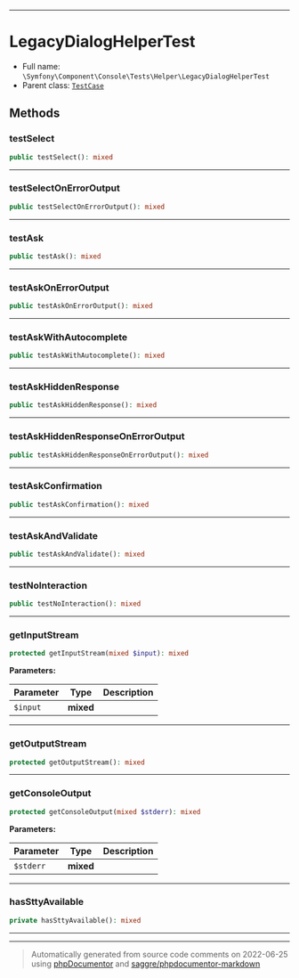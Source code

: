 ***

# LegacyDialogHelperTest





* Full name: `\Symfony\Component\Console\Tests\Helper\LegacyDialogHelperTest`
* Parent class: [`TestCase`](../../../../../PHPUnit/Framework/TestCase.md)




## Methods


### testSelect



```php
public testSelect(): mixed
```











***

### testSelectOnErrorOutput



```php
public testSelectOnErrorOutput(): mixed
```











***

### testAsk



```php
public testAsk(): mixed
```











***

### testAskOnErrorOutput



```php
public testAskOnErrorOutput(): mixed
```











***

### testAskWithAutocomplete



```php
public testAskWithAutocomplete(): mixed
```











***

### testAskHiddenResponse



```php
public testAskHiddenResponse(): mixed
```











***

### testAskHiddenResponseOnErrorOutput



```php
public testAskHiddenResponseOnErrorOutput(): mixed
```











***

### testAskConfirmation



```php
public testAskConfirmation(): mixed
```











***

### testAskAndValidate



```php
public testAskAndValidate(): mixed
```











***

### testNoInteraction



```php
public testNoInteraction(): mixed
```











***

### getInputStream



```php
protected getInputStream(mixed $input): mixed
```








**Parameters:**

| Parameter | Type | Description |
|-----------|------|-------------|
| `$input` | **mixed** |  |




***

### getOutputStream



```php
protected getOutputStream(): mixed
```











***

### getConsoleOutput



```php
protected getConsoleOutput(mixed $stderr): mixed
```








**Parameters:**

| Parameter | Type | Description |
|-----------|------|-------------|
| `$stderr` | **mixed** |  |




***

### hasSttyAvailable



```php
private hasSttyAvailable(): mixed
```











***


***
> Automatically generated from source code comments on 2022-06-25 using [phpDocumentor](http://www.phpdoc.org/) and [saggre/phpdocumentor-markdown](https://github.com/Saggre/phpDocumentor-markdown)
